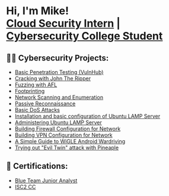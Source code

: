 <h1>Hi, I'm Mike! <br/><a href="https://vt.foundation/career-path">Cloud Security Intern</a> | <a href="https://www.senecapolytechnic.ca/ce/technology/network-database-system/cyber-security.html#Curriculum">Cybersecurity College Student</a></h1>

<h2>👨‍💻 Cybersecurity Projects:</h2>

  - [Basic Penetration Testing (VulnHub)](https://github.com/mikekad1/basicpentest/tree/main#readme)
  - [Cracking with John The Ripper](https://github.com/mikekad1/jtr)
  - [Fuzzing with AFL](https://github.com/mikekad1/basicpentest/blob/main/fuzzing.md)
  - [Footprinting](https://github.com/mikekad1/basicpentest/blob/main/footprinting.md)
  - [Network Scanning and Enumeration](https://github.com/mikekad1/basicpentest/blob/main/enumeration.md)
  - [Passive Reconnaissance](https://github.com/mikekad1/networksec/blob/main/passiverecon.md)
  - [Basic DoS Attacks](https://github.com/mikekad1/networksec/blob/main/dos.md)
  - [Installation and basic configuration of Ubuntu LAMP Server](https://github.com/mikekad1/firewallsandvpns/blob/main/ubunmtulamp.md)
  - [Administering Ubuntu LAMP Server](https://github.com/mikekad1/firewallsandvpns/blob/main/ubuntuadmin.md)
  - [Building Firewall Configuration for Network](https://github.com/mikekad1/firewallsandvpns/blob/main/firewallacl.md)
  - [Building VPN Configuration for Network](https://github.com/mikekad1/firewallsandvpns/blob/main/vpnconfig.md)
  - [A Simple Guide to WiGLE Android Wardriving](https://github.com/mikekad1/wigle-wireless)
  - [Trying out "Evil Twin" attack with Pineaple](https://github.com/mikekad1/wigle-wireless343)

<h2>📜 Certifications:</h2>

- [Blue Team Junior Analyst](https://elearning.securityblue.team/home/certificate/408386426)
- [ISC2 CC](https://www.credly.com/earner/earned/badge/34957d34-0425-4120-9583-67e2952e38ff)

